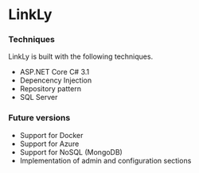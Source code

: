 # LinkLy

### Techniques
LinkLy is built with the following techniques.
- ASP.NET Core C# 3.1
- Depencency Injection
- Repository pattern
- SQL Server

### Future versions
- Support for Docker
- Support for Azure
- Support for NoSQL (MongoDB)
- Implementation of admin and configuration sections
